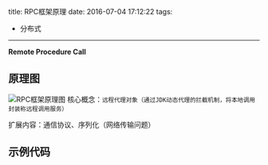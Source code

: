 title: RPC框架原理
date: 2016-07-04 17:12:22
tags:
  - 分布式
---
**Remote Procedure Call**
## 原理图
![RPC框架原理图](http://7ktupt.com1.z0.glb.clouddn.com/RPC%E5%8E%9F%E7%90%86%E5%9B%BE.png)
核心概念：`远程代理对象（通过JDK动态代理的拦截机制，将本地调用封装称远程调用服务）`

扩展内容：通信协议、序列化（网络传输问题）

## 示例代码
